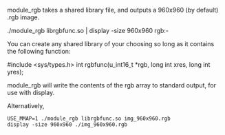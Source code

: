 module_rgb takes a shared library file, and outputs a 960x960 (by default) .rgb image.

./module_rgb librgbfunc.so | display -size 960x960 rgb:-

You can create any shared library of your choosing so long as it contains the following function:

  #include <sys/types.h>
  int rgbfunc(u_int16_t *rgb, long int xres, long int yres);

module_rgb will write the contents of the rgb array to standard output, for use with display.

Alternatively,

	USE_MMAP=1 ./module_rgb librgbfunc.so img_960x960.rgb
	display -size 960x960 ./img_960x960.rgb




